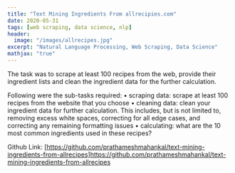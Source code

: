 ```yaml
---
title: "Text Mining Ingredients From allrecipies.com"
date: 2020-05-31
tags: [web scraping, data science, nlp]
header:
  image: "/images/allrecipes.jpg"
excerpt: "Natural Language Processing, Web Scraping, Data Science"
mathjax: "true"
---
```


The task was to scrape at least 100 recipes from the web, provide their ingredient lists and clean the ingredient data for the further calculation.

Following were the sub-tasks required:
•	scraping data: scrape at least 100 recipes from the website that you choose
•	cleaning data: clean your ingredient data for further calculation. This includes, but is not limited to, removing excess white spaces, correcting for all edge cases, and correcting any remaining formatting issues
•	calculating: what are the 10 most common ingredients used in these recipes?

Github Link: [https://github.com/prathameshmahankal/text-mining-ingredients-from-allrecipes]https://github.com/prathameshmahankal/text-mining-ingredients-from-allrecipes

